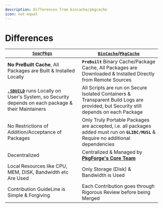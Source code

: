 ```yaml
---
description: Differences from bincache/pkgcache
icon: not-equal
---
```


# Differences

| [**`SoarPkgs`**](https://github.com/pkgforge/soarpkgs)                                                                   | [**`BinCache`**](https://github.com/Azathothas/Toolpacks)/[**`PkgCache`**](https://github.com/pkgforge/pkgcache)                     |
| ------------------------------------------------------------------------------------------------------------------------ | ------------------------------------------------------------------------------------------------------------------------------------ |
| **No PreBuilt Cache**, All Packages are Built & Installed Locally                                                        | **`PreBuilt`** Binary Cache/Package Cache, All Packages are Downloaded & Installed Directly from Remote Sources                      |
| [**`.SBUILD`**](broken-reference) runs Locally on User's System, so Security depends on each package & their Maintainers | All Scripts are run on Secure Isolated Containers & Transparent Build Logs are provided, but Security still depends on each Package  |
| No Restrictions of Addition/Acceptance of Packages                                                                       | Only Truly Portable Packages are accepted, i.e. all packages added must run on **`GLIBC/MUSL`** & Require no additional dependencies |
| Decentralized                                                                                                            | Centralized & Managed by [**PkgForge's Core Team**](../../people.md)                                                                 |
| Local Resources like CPU, MEM, DISK, Bandwidth etc Are Used                                                              | Only Storage (Disk) & Bandwidth is Used                                                                                              |
| Contribution GuideLine is Simple & Forgiving                                                                             | Each Contribution goes through Rigorous Review before being Merged                                                                   |
